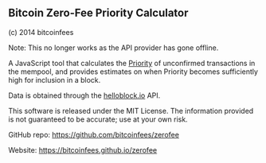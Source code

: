 Bitcoin Zero-Fee Priority Calculator
------------------------------------

(c) 2014 bitcoinfees

Note: This no longer works as the API provider has gone offline.

A JavaScript tool that calculates the [Priority](https://en.bitcoin.it/wiki/Transaction_fees#Technical_info) of unconfirmed transactions in the mempool, and provides estimates on when Priority becomes sufficiently high for inclusion in a block.

Data is obtained through the [helloblock.io](https://helloblock.io) API.

This software is released under the MIT License. The information provided is not guaranteed to be accurate; use at your own risk.

GitHub repo: <https://github.com/bitcoinfees/zerofee>

Website: <https://bitcoinfees.github.io/zerofee>

